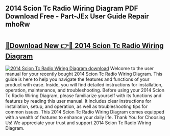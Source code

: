## 2014 Scion Tc Radio Wiring Diagram PDF Download Free - Part-JEx User Guide Repair mhoRw

# <h2><a href="http://dfplh3.blite.top/?on=2014+Scion+Tc+Radio+Wiring+Diagram">🔗Download New 👉🔴 2014 Scion Tc Radio Wiring Diagram</a></h2>

[![2014 Scion Tc Radio Wiring Diagram download](https://i.imgur.com/lujVjoI.png)](http://dfplh3.blite.top/?on=2014+Scion+Tc+Radio+Wiring+Diagram)
Welcome to the user manual for your recently bought 2014 Scion Tc Radio Wiring Diagram. This guide is here to help you navigate the features and functions of your product with ease. Inside, you will find detailed instructions for installation, operation, maintenance, and troubleshooting. Before using your 2014 Scion Tc Radio Wiring Diagram, please familiarize yourself with its functions and features by reading this user manual. It includes clear instructions for installation, setup, and operation, as well as troubleshooting tips for common issues. This 2014 Scion Tc Radio Wiring Diagram comes equipped with a wealth of features to enhance your daily life. Thank You for Choosing Us! We appreciate your trust and support 2014 Scion Tc Radio Wiring Diagram.
